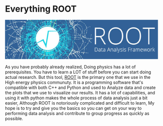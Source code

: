# Everything ROOT

![ROOT banner](img/ROOT_banner.png)

  As you have probably already realized, Doing physics has a lot of prerequisites. You have to learn a LOT
of stuff before you can start doing actual research. But this tool, [ROOT](https://root.cern.ch/) is the primary one that
we use in the High energy physics communuty. It is a programming software that's compatible with both C++ and Python and used to Analyze data and create the plots that we use to visualize our results. It has a lot of capabilities, and using it with python makes the whole process of data analysis just a bit easier, Although ROOT is notoriously complicated and difficult to learn, My hope is to try and give you the basics so you can get on your way to performing data analysis and contribute to group progress as quickly as possible.

